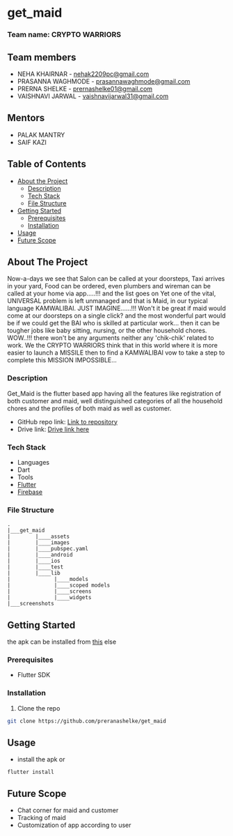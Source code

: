 # get_maid
### Team name: CRYPTO WARRIORS

## Team members
* NEHA KHAIRNAR - nehak2209pc@gmail.com
* PRASANNA WAGHMODE - prasannawaghmode@gmail.com
* PRERNA SHELKE - prernashelke01@gmail.com
* VAISHNAVI JARWAL - vaishnavijarwal31@gmail.com

## Mentors
* PALAK MANTRY
* SAIF KAZI

## Table of Contents

* [About the Project](#about-the-project)
  * [Description](#Description)
  * [Tech Stack](#tech-stack)
  * [File Structure](#file-structure)
* [Getting Started](#getting-started)
  * [Prerequisites](#prerequisites)
  * [Installation](#installation)
* [Usage](#usage)
* [Future Scope](#future-scope)


## About The Project
Now-a-days we see that Salon can be called at your doorsteps, Taxi arrives in your yard, Food can be ordered, even plumbers and wireman can be called at your home via app.....!!! and the list goes on
Yet one of the vital, UNIVERSAL problem is left unmanaged and that is Maid, in our typical language KAMWALIBAI.
JUST IMAGINE......!!!
Won't it be great if maid would come at our doorsteps on a single click? and the most wonderful part would be if we could get the BAI who is skilled at particular work...
then it can be tougher jobs like baby sitting, nursing, or the other household chores.
WOW..!!! there won't be any arguments neither any 'chik-chik' related to work.
We the CRYPTO WARRIORS think that in this world where it is more easier to launch a MISSILE then to find a KAMWALIBAI vow to take a step to complete this
MISSION IMPOSSIBLE...

### Description  
Get_Maid is the flutter based app having  all the features like registration of both customer and maid, well distinguished categories of all the household chores and the profiles of both maid as well as customer.

* GitHub repo link: [Link to repository](https://github.com/preranashelke/get_maid)
* Drive link: [Drive link here](https://drive.google.com/file/d/1FXxPFlVmOWRhs8bqyb6K1OtxKm689zNZ/view?usp=sharing)

### Tech Stack
* Languages
 * Dart
* Tools
 * [Flutter](https://flutter.dev/)
 * [Firebase](https://firebase.google.com/)

### File Structure
```
.
|___get_maid
|        |____assets
|        |____images
|        |____pubspec.yaml
|        |____android
|        |____ios
|        |____test
|        |____lib
|              |____models
|              |____scoped models
|              |____screens
|              |____widgets
|___screenshots
```
## Getting Started
the apk can be installed from 
[this](https://drive.google.com/file/d/1FXxPFlVmOWRhs8bqyb6K1OtxKm689zNZ/view?usp=sharing)
else
### Prerequisites
* Flutter SDK
### Installation
1. Clone the repo
```sh
git clone https://github.com/preranashelke/get_maid
```
## Usage
* install the apk
or
```
flutter install
```
## Future Scope
* Chat corner for maid and customer
* Tracking of maid
* Customization of app according to user
